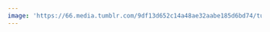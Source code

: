 ```yaml
---
image: 'https://66.media.tumblr.com/9df13d652c14a48ae32aabe185d6bd74/tumblr_peul8ajIT51tbdx3so1_1280.jpg'
---
```

